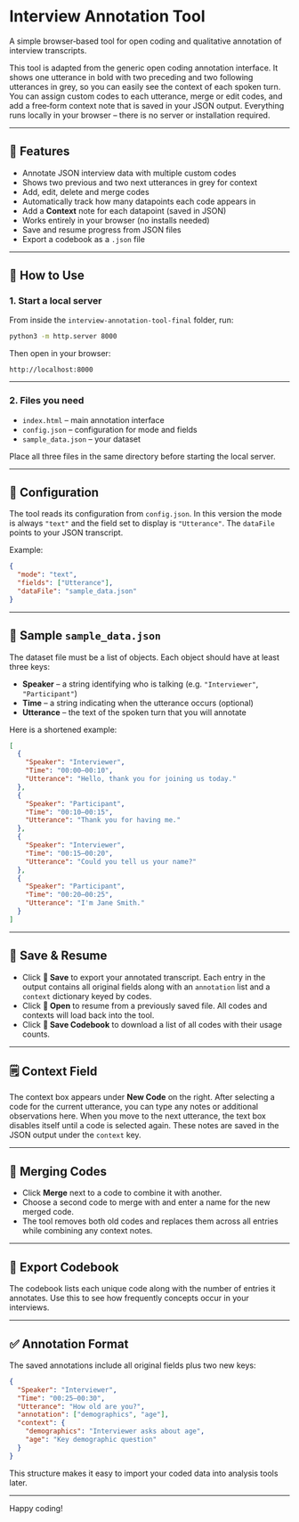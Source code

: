 # Interview Annotation Tool

A simple browser‑based tool for open coding and qualitative annotation of interview transcripts.

This tool is adapted from the generic open coding annotation interface.  It shows one utterance in bold with two preceding and two following utterances in grey, so you can easily see the context of each spoken turn.  You can assign custom codes to each utterance, merge or edit codes, and add a free‑form context note that is saved in your JSON output.  Everything runs locally in your browser – there is no server or installation required.

---

## 🧩 Features

* Annotate JSON interview data with multiple custom codes
* Shows two previous and two next utterances in grey for context
* Add, edit, delete and merge codes
* Automatically track how many datapoints each code appears in
* Add a **Context** note for each datapoint (saved in JSON)
* Works entirely in your browser (no installs needed)
* Save and resume progress from JSON files
* Export a codebook as a `.json` file

---

## 🚀 How to Use

### 1. Start a local server

From inside the `interview-annotation-tool-final` folder, run:

```bash
python3 -m http.server 8000
```

Then open in your browser:

```
http://localhost:8000
```

---

### 2. Files you need

* `index.html` – main annotation interface
* `config.json` – configuration for mode and fields
* `sample_data.json` – your dataset

Place all three files in the same directory before starting the local server.

---

## 🔧 Configuration

The tool reads its configuration from `config.json`.  In this version the mode is always `"text"` and the field set to display is `"Utterance"`.  The `dataFile` points to your JSON transcript.

Example:

```json
{
  "mode": "text",
  "fields": ["Utterance"],
  "dataFile": "sample_data.json"
}
```

---

## 📄 Sample `sample_data.json`

The dataset file must be a list of objects.  Each object should have at least three keys:

* **Speaker** – a string identifying who is talking (e.g. `"Interviewer"`, `"Participant"`)
* **Time** – a string indicating when the utterance occurs (optional)
* **Utterance** – the text of the spoken turn that you will annotate

Here is a shortened example:

```json
[
  {
    "Speaker": "Interviewer",
    "Time": "00:00–00:10",
    "Utterance": "Hello, thank you for joining us today."
  },
  {
    "Speaker": "Participant",
    "Time": "00:10–00:15",
    "Utterance": "Thank you for having me."
  },
  {
    "Speaker": "Interviewer",
    "Time": "00:15–00:20",
    "Utterance": "Could you tell us your name?"
  },
  {
    "Speaker": "Participant",
    "Time": "00:20–00:25",
    "Utterance": "I'm Jane Smith."
  }
]
```

---

## 💾 Save & Resume

* Click **💾 Save** to export your annotated transcript.  Each entry in the output contains all original fields along with an `annotation` list and a `context` dictionary keyed by codes.
* Click **📁 Open** to resume from a previously saved file.  All codes and contexts will load back into the tool.
* Click **📘 Save Codebook** to download a list of all codes with their usage counts.

---

## 🗒 Context Field

The context box appears under **New Code** on the right.  After selecting a code for the current utterance, you can type any notes or additional observations here.  When you move to the next utterance, the text box disables itself until a code is selected again.  These notes are saved in the JSON output under the `context` key.

---

## 🔁 Merging Codes

* Click **Merge** next to a code to combine it with another.
* Choose a second code to merge with and enter a name for the new merged code.
* The tool removes both old codes and replaces them across all entries while combining any context notes.

---

## 📘 Export Codebook

The codebook lists each unique code along with the number of entries it annotates.  Use this to see how frequently concepts occur in your interviews.

---

## ✅ Annotation Format

The saved annotations include all original fields plus two new keys:

```json
{
  "Speaker": "Interviewer",
  "Time": "00:25–00:30",
  "Utterance": "How old are you?",
  "annotation": ["demographics", "age"],
  "context": {
    "demographics": "Interviewer asks about age",
    "age": "Key demographic question"
  }
}
```

This structure makes it easy to import your coded data into analysis tools later.

---

Happy coding!
